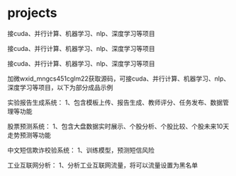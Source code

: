 
# projects
接cuda、并行计算、机器学习、nlp、深度学习等项目

接cuda、并行计算、机器学习、nlp、深度学习等项目

接cuda、并行计算、机器学习、nlp、深度学习等项目

加微wxid_mngcs451cglm22获取源码，可接cuda、并行计算、机器学习、nlp、深度学习等项目，以下为部分成品示例

实验报告生成系统：
1、包含模板上传、报告生成、教师评分、任务发布、数据管理等功能

股票预测系统：
1、包含大盘数据实时展示、个股分析、个股比较、个股未来10天走势预测等功能


中文短信欺诈校验系统：
1、训练模型，预测短信风险

工业互联网分析：
1、分析工业互联网流量，将可以流量设置为黑名单

